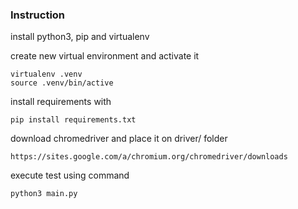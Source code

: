 ### Instruction

install python3, pip and virtualenv

create new virtual environment and activate it
```shell
virtualenv .venv
source .venv/bin/active
```

install requirements with
```shell
pip install requirements.txt
```

download chromedriver and place it on driver/ folder
```shell
https://sites.google.com/a/chromium.org/chromedriver/downloads
```

execute test using command 
```shell
python3 main.py
```
